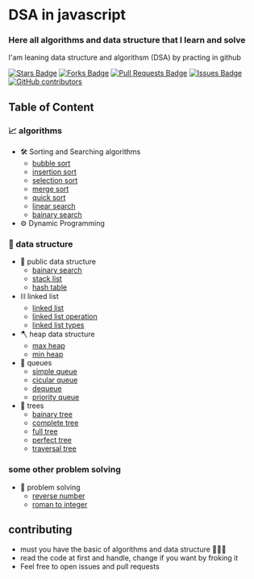 # DSA in javascript

### Here all algorithms and data structure that I learn and solve

I'am leaning data structure and algorithsm (DSA) by practing in github
<p align="start">
<a href="https://github.com/abhisheknaiidu/awesome-github-profile-readme/stargazers"><img src="https://img.shields.io/github/stars/alhashmicode/data-structure-and-algorithms" alt="Stars Badge"/></a>
<a href="https://github.com/abhisheknaiidu/awesome-github-profile-readme/network/members"><img src="https://img.shields.io/github/forks/alhashmicode/data-structure-and-algorithms" alt="Forks Badge"/></a>
<a href="https://github.com/abhisheknaiidu/awesome-github-profile-readme/pulls"><img src="https://img.shields.io/github/issues-pr/alhashmicode/data-structure-and-algorithms" alt="Pull Requests Badge"/></a>
<a href="https://github.com/abhisheknaiidu/awesome-github-profile-readme/issues"><img src="https://img.shields.io/github/issues/alhashmicode/data-structure-and-algorithms" alt="Issues Badge"/></a>
<a href="https://github.com/abhisheknaiidu/awesome-github-profile-readme/graphs/contributors"><img alt="GitHub contributors" src="https://img.shields.io/github/contributors/alhashmicode/data-structure-and-algorithms?color=2b9348"></a>
</p>

## Table of Content
### 📈 algorithms 

- 🛠️ Sorting and Searching algorithms
  * [bubble sort](./algorithms/sorting-and-searching/bubble-sort.js)
  * [insertion sort](./algorithms/sorting-and-searching/insertion-sort.js)
  * [selection sort](./algorithms/sorting-and-searching/selection-sort.js)
  * [merge sort](./algorithms/sorting-and-searching/merge-sort.js)
  * [quick sort](./algorithms/sorting-and-searching/quick-sort.js)
  * [linear search](./algorithms/sorting-and-searching/linear-search.js)
  * [bainary search](./algorithms/sorting-and-searching/bainary-search.js)
- ⚙️ Dynamic Programming


### 🥞 data structure
- 🧮 public data structure
  * [bainary search](./algorithms/data-structure/bainary-search-tree.js)
  * [stack list](./algorithms/data-structure/stack.js)
  * [hash table](./algorithms/data-structure/hash-table.js)
- ⛓️ linked list
  * [linked list](./algorithms/data-structure/linked-list/linked-list.js)
  * [linked list operation](./algorithms/data-structure/linked-list/linked-list-operation.js)
  * [linked list types](./algorithms/data-structure/linked-list/linked-list-types.js)
- 🪓 heap data structure
  * [max heap](./algorithms/data-structure/linked-list/heap-data-structure/max-heap.js)
  * [min heap](./algorithms/data-structure/linked-list/heap-data-structure/min-heap.js)
- 🎢 queues
  * [simple queue](./algorithms/data-structure/queue/simple-queue.js)
  * [cicular queue](./algorithms/data-structure/queue/circular-queue.js)
  * [dequeue](./algorithms/data-structure/queue/deque.js)
  * [priority queue](./algorithms/data-structure/queue/priority-queue.js)
- 🌲 trees
  * [bainary tree](./algorithms/data-structure/trees/bainary-tree.js)
  * [complete tree](./algorithms/data-structure/trees/complete-tree.js)
  * [full tree](./algorithms/data-structure/trees/full-tree.js)
  * [perfect tree](./algorithms/data-structure/trees/perfect-tree.js)
  * [traversal tree](./algorithms/data-structure/trees/traversal-tree.js)
   
 
### some other problem solving
- 🧠 problem solving
  * [reverse number](./algorithms/solving/reverse-number.js)
  * [roman to integer](./algorithms/solving/roman-to-integer.js)

 ## contributing 
 - must you have the basic of algorithms and data structure 🧠🦾🦾
 - read the code at first and handle, change if you want by froking it 
 - Feel free to open issues and pull requests
